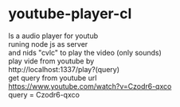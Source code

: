 # youtube-player-cl

Is a audio player for youtub
<br>
runing node js as server
<br>
and nids "cvlc" to play the video (only sounds)
<br>
play vide from youtube by
<br>
http://localhost:1337/play?(query)
<br>
get query from youtube url
<br>
https://www.youtube.com/watch?v=Czodr6-qxco
<br>
query = Czodr6-qxco
